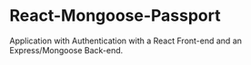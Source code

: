 # React-Mongoose-Passport
Application with Authentication with a React Front-end and an Express/Mongoose Back-end.
